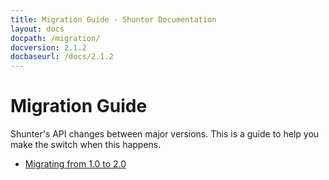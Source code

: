 ```yaml
---
title: Migration Guide - Shunter Documentation
layout: docs
docpath: /migration/
docversion: 2.1.2
docbaseurl: /docs/2.1.2
---
```


Migration Guide
===============

Shunter's API changes between major versions. This is a guide to help you make the switch when this happens.

- [Migrating from 1.0 to 2.0](2.0.html)
